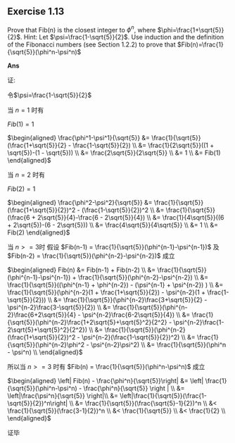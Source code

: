 ## Exercise 1.13
Prove that Fib(n) is the closest integer to $\phi^n$, where $\phi=\frac{1+\sqrt{5}}{2}$. Hint: Let $\psi=\frac{1-\sqrt{5}}{2}$. Use induction and the definition of the Fibonacci numbers (see Section 1.2.2) to prove that $Fib(n)=\frac{1}{\sqrt{5}}(\phi^n-\psi^n)$

**Ans**

证:

令$\psi=\frac{1-\sqrt{5}}{2}$

当 $n=1$ 时有

$Fib(1) = 1$

$\begin{aligned}
\frac{\phi^1-\psi^1}{\sqrt{5}} 
  &= \frac{1}{\sqrt{5}}(\frac{1+\sqrt{5}}{2} - \frac{1-\sqrt{5}}{2}) \\
  &= \frac{1}{2\sqrt{5}}((1 + \sqrt{5})-(1 - \sqrt{5})) \\
  &= \frac{2\sqrt{5}}{2\sqrt{5}} \\
  &= 1 \\
  &= Fib(1)
\end{aligned}$

当 $n=2$ 时有

$Fib(2) = 1$

$\begin{aligned}
\frac{\phi^2-\psi^2}{\sqrt{5}} 
  &= \frac{1}{\sqrt{5}}(\frac{1+\sqrt{5}}{2})^2 - (\frac{1-\sqrt{5}}{2})^2 \\
  &= \frac{1}{\sqrt{5}}(\frac{6 + 2\sqrt{5}}{4}-\frac{6 - 2\sqrt{5}}{4}) \\
  &= \frac{1}{4\sqrt{5}}((6 + 2\sqrt{5})-(6 - 2\sqrt{5})) \\
  &= \frac{4\sqrt{5}}{4\sqrt{5}} \\
  &= 1 \\
  &= Fib(2)
\end{aligned}$

当 $n >= 3$时
假设 $Fib(n-1) = \frac{1}{\sqrt{5}}(\phi^{n-1}-\psi^{n-1})$
及 $Fib(n-2) = \frac{1}{\sqrt{5}}(\phi^{n-2}-\psi^{n-2})$ 成立

$\begin{aligned}
Fib(n) &= Fib(n-1) + Fib(n-2) \\
       &= \frac{1}{\sqrt{5}}(\phi^{n-1}-\psi^{n-1}) + \frac{1}{\sqrt{5}}(\phi^{n-2}-\psi^{n-2}) \\
       &= \frac{1}{\sqrt{5}}((\phi^{n-1} + \phi^{n-2}) - (\psi^{n-1} + \psi^{n-2}) ) \\
       &= \frac{1}{\sqrt{5}}(\phi^{n-2}(1 + \frac{1+\sqrt{5}}{2}) - \psi^{n-2}(1 + \frac{1-\sqrt{5}}{2})) \\
       &= \frac{1}{\sqrt{5}}(\phi^{n-2}\frac{3+\sqrt{5}}{2} - \psi^{n-2}\frac{3-\sqrt{5}}{2}) \\
       &= \frac{1}{\sqrt{5}}(\phi^{n-2}\frac{6+2\sqrt{5}}{4} - \psi^{n-2}\frac{6-2\sqrt{5}}{4}) \\
       &= \frac{1}{\sqrt{5}}(\phi^{n-2}\frac{1+2\sqrt{5}+\sqrt{5}^2}{2^2} - \psi^{n-2}\frac{1-2\sqrt{5}+\sqrt{5}^2}{2^2}) \\
       &= \frac{1}{\sqrt{5}}(\phi^{n-2}(\frac{1+\sqrt{5}}{2})^2 - \psi^{n-2}(\frac{1-\sqrt{5}}{2})^2) \\
       &= \frac{1}{\sqrt{5}}(\phi^{n-2}\phi^2 - \psi^{n-2}\psi^2) \\
       &= \frac{1}{\sqrt{5}}(\phi^n - \psi^n) \\
\end{aligned}$

所以当 $n>=3$ 时有 $Fib(n) = \frac{1}{\sqrt{5}}(\phi^n-\psi^n)$ 成立

$\begin{aligned}
\left|  Fib(n) - \frac{\phi^n}{\sqrt{5}}\right| 
&= \left| \frac{1}{\sqrt{5}}(\phi^n-\psi^n) - \frac{\phi^n}{\sqrt{5}} \right | \\
&= \left|\frac{\psi^n}{\sqrt{5}} \right|\\
&= \left|\frac{1}{\sqrt{5}}(\frac{1-\sqrt{5}}{2})^n\right| \\
&= \frac{1}{\sqrt{5}}(\frac{\sqrt{5}-1}{2})^n \\
&< \frac{1}{\sqrt{5}}(\frac{3-1}{2})^n \\
&< \frac{1}{\sqrt{5}} \\
&< \frac{1}{2} \\
\end{aligned}$

证毕
